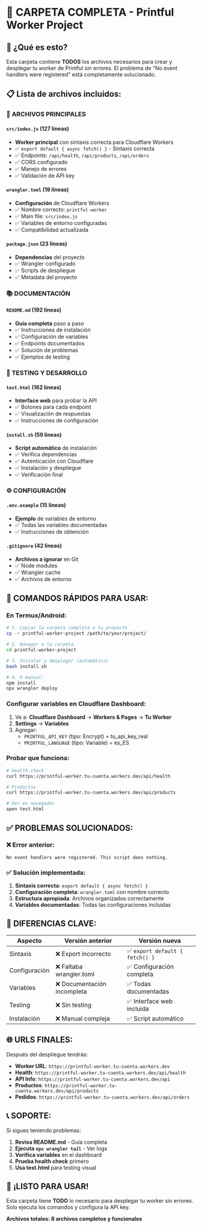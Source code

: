 # 📁 CARPETA COMPLETA - Printful Worker Project

## 🎯 ¿Qué es esto?

Esta carpeta contiene **TODOS** los archivos necesarios para crear y desplegar tu worker de Printful sin errores. El problema de "No event handlers were registered" está completamente solucionado.

## 📋 Lista de archivos incluidos:

### 🔧 **ARCHIVOS PRINCIPALES**

#### `src/index.js` (127 líneas)
- **Worker principal** con sintaxis correcta para Cloudflare Workers
- ✅ `export default { async fetch() }` - Sintaxis correcta
- ✅ Endpoints: `/api/health`, `/api/products`, `/api/orders`
- ✅ CORS configurado
- ✅ Manejo de errores
- ✅ Validación de API key

#### `wrangler.toml` (19 líneas)
- **Configuración** de Cloudflare Workers
- ✅ Nombre correcto: `printful-worker`
- ✅ Main file: `src/index.js`
- ✅ Variables de entorno configuradas
- ✅ Compatibilidad actualizada

#### `package.json` (23 líneas)
- **Dependencias** del proyecto
- ✅ Wrangler configurado
- ✅ Scripts de despliegue
- ✅ Metadata del proyecto

### 📚 **DOCUMENTACIÓN**

#### `README.md` (192 líneas)
- **Guía completa** paso a paso
- ✅ Instrucciones de instalación
- ✅ Configuración de variables
- ✅ Endpoints documentados
- ✅ Solución de problemas
- ✅ Ejemplos de testing

### 🧪 **TESTING Y DESARROLLO**

#### `test.html` (162 líneas)
- **Interface web** para probar la API
- ✅ Botones para cada endpoint
- ✅ Visualización de respuestas
- ✅ Instrucciones de configuración

#### `install.sh` (59 líneas)
- **Script automático** de instalación
- ✅ Verifica dependencias
- ✅ Autenticación con Cloudflare
- ✅ Instalación y despliegue
- ✅ Verificación final

### ⚙️ **CONFIGURACIÓN**

#### `.env.example` (15 líneas)
- **Ejemplo** de variables de entorno
- ✅ Todas las variables documentadas
- ✅ Instrucciones de obtención

#### `.gitignore` (42 líneas)
- **Archivos a ignorar** en Git
- ✅ Node modules
- ✅ Wrangler cache
- ✅ Archivos de entorno

## 🚀 **COMANDOS RÁPIDOS PARA USAR:**

### En Termux/Android:

```bash
# 1. Copiar la carpeta completa a tu proyecto
cp -r printful-worker-project /path/to/your/project/

# 2. Navegar a la carpeta
cd printful-worker-project

# 3. Instalar y desplegar (automático)
bash install.sh

# 4. O manual:
npm install
npx wrangler deploy
```

### Configurar variables en Cloudflare Dashboard:

1. Ve a: **Cloudflare Dashboard** → **Workers & Pages** → **Tu Worker**
2. **Settings** → **Variables**
3. Agregar:
   - `PRINTFUL_API_KEY` (tipo: Encrypt) = tu_api_key_real
   - `PRINTFUL_LANGUAGE` (tipo: Variable) = es_ES

### Probar que funciona:

```bash
# Health check
curl https://printful-worker.tu-cuenta.workers.dev/api/health

# Productos
curl https://printful-worker.tu-cuenta.workers.dev/api/products

# Ver en navegador
open test.html
```

## ✅ **PROBLEMAS SOLUCIONADOS:**

### ❌ Error anterior:
```
No event handlers were registered. This script does nothing.
```

### ✅ Solución implementada:
1. **Sintaxis correcta**: `export default { async fetch() }`
2. **Configuración completa**: `wrangler.toml` con nombre correcto
3. **Estructura apropiada**: Archivos organizados correctamente
4. **Variables documentadas**: Todas las configuraciones incluidas

## 🎯 **DIFERENCIAS CLAVE:**

| Aspecto | Versión anterior | Versión nueva |
|---------|------------------|---------------|
| Sintaxis | ❌ Export incorrecto | ✅ `export default { fetch() }` |
| Configuración | ❌ Faltaba wrangler.toml | ✅ Configuración completa |
| Variables | ❌ Documentación incompleta | ✅ Todas documentadas |
| Testing | ❌ Sin testing | ✅ Interface web incluida |
| Instalación | ❌ Manual compleja | ✅ Script automático |

## 🌐 **URLS FINALES:**

Después del despliegue tendrás:

- **Worker URL**: `https://printful-worker.tu-cuenta.workers.dev`
- **Health**: `https://printful-worker.tu-cuenta.workers.dev/api/health`
- **API Info**: `https://printful-worker.tu-cuenta.workers.dev/api`
- **Productos**: `https://printful-worker.tu-cuenta.workers.dev/api/products`
- **Pedidos**: `https://printful-worker.tu-cuenta.workers.dev/api/orders`

## 📞 **SOPORTE:**

Si sigues teniendo problemas:

1. **Revisa README.md** - Guía completa
2. **Ejecuta `npx wrangler tail`** - Ver logs
3. **Verifica variables** en el dashboard
4. **Prueba health check** primero
5. **Usa test.html** para testing visual

## 🎉 **¡LISTO PARA USAR!**

Esta carpeta tiene **TODO** lo necesario para desplegar tu worker sin errores. Solo ejecuta los comandos y configura la API key.

**Archivos totales: 8 archivos completos y funcionales**
